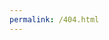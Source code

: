 ```yaml
---
permalink: /404.html
---
```

<script>
    document.addEventListener('DOMContentLoaded', function () {
        const path = window.location.pathname.split('/').pop();
        if (path) {
            window.location.href = '';
            loadPage(path);
        } else {
            window.location.href = '';
        }
    });
</script>
